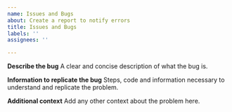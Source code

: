 ```yaml
---
name: Issues and Bugs
about: Create a report to notify errors
title: Issues and Bugs
labels: ''
assignees: ''

---
```


**Describe the bug**
A clear and concise description of what the bug is.

**Information to replicate the bug**
Steps, code and information necessary to understand and replicate the problem.

**Additional context**
Add any other context about the problem here.

